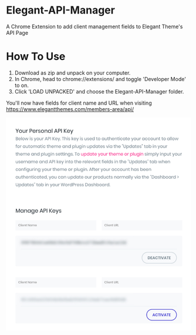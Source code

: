 # Elegant-API-Manager
A Chrome Extension to add client management fields to Elegant Theme's API Page

# How To Use

1. Download as zip and unpack on your computer. 
2. In Chrome, head to chrome://extensions/ and toggle 'Developer Mode' to on.
3. Click 'LOAD UNPACKED' and choose the Elegant-API-Manager folder. 

You'll now have fields for client name and URL when visiting https://www.elegantthemes.com/members-area/api/

![](Screenshot.jpg)
